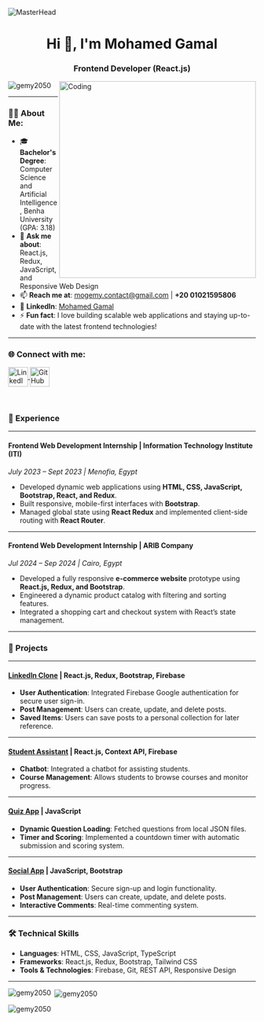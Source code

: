 ![MasterHead](https://i.redd.it/bpxxqqvps4h91.gif)
<h1 align="center">Hi 👋, I'm Mohamed Gamal</h1>
<h3 align="center">Frontend Developer (React.js)</h3>

<img align="right" alt="Coding" width="400" src="https://i.pinimg.com/originals/ee/ed/e2/eeede229147eb053fe863ef1cc7faf0b.gif" />

<p align="left"> 
  <img src="https://komarev.com/ghpvc/?username=gemy2050&label=Profile%20views&color=0e75b6&style=flat" alt="gemy2050" /> 
</p>

---

### 👨‍💻 About Me:
- 🎓 **Bachelor's Degree**: Computer Science and Artificial Intelligence, Benha University (GPA: 3.18)
- 💬 **Ask me about**: React.js, Redux, JavaScript, and Responsive Web Design  
- 📫 **Reach me at**: [mogemy.contact@gmail.com](mailto:mogemy.contact@gmail.com) | **+20 01021595806**  
- 🔗 **LinkedIn**: [Mohamed Gamal](https://www.linkedin.com/in/mohamed-gamal-18a006225/)
- ⚡ **Fun fact**: I love building scalable web applications and staying up-to-date with the latest frontend technologies!  

---

<h3 align="left">🌐 Connect with me:</h3>
<p align="left">
  <a href="https://linkedin.com/in/mohamed-gamal-18a006225" target="_blank">
    <img align="center" src="https://raw.githubusercontent.com/rahuldkjain/github-profile-readme-generator/master/src/images/icons/Social/linked-in-alt.svg" alt="LinkedIn - Mohamed Gamal" height="40" width="40" />
  </a>
  <a href="https://github.com/gemy2050" target="_blank">
    <img align="center" src="https://raw.githubusercontent.com/rahuldkjain/github-profile-readme-generator/master/src/images/icons/Social/github.svg" alt="GitHub - Mohamed Gamal" height="40" width="40" />
  </a>
</p>

<br>

### 💼 Experience

---

#### Frontend Web Development Internship | Information Technology Institute (ITI)
*July 2023 – Sept 2023 | Menofia, Egypt*

- Developed dynamic web applications using **HTML, CSS, JavaScript, Bootstrap, React, and Redux**.
- Built responsive, mobile-first interfaces with **Bootstrap**.
- Managed global state using **React Redux** and implemented client-side routing with **React Router**.

---

#### Frontend Web Development Internship | ARIB Company
*Jul 2024 – Sep 2024 | Cairo, Egypt*

- Developed a fully responsive **e-commerce website** prototype using **React.js, Redux, and Bootstrap**.
- Engineered a dynamic product catalog with filtering and sorting features.
- Integrated a shopping cart and checkout system with React’s state management.

---

### 🚀 Projects

---

#### [LinkedIn Clone](https://github.com/Gemy2050/Linkedin-Clone) | React.js, Redux, Bootstrap, Firebase
- **User Authentication**: Integrated Firebase Google authentication for secure user sign-in.
- **Post Management**: Users can create, update, and delete posts.
- **Saved Items**: Users can save posts to a personal collection for later reference.

---

#### [Student Assistant](https://github.com/Gemy2050/Chatbot_Project) | React.js, Context API, Firebase
- **Chatbot**: Integrated a chatbot for assisting students.
- **Course Management**: Allows students to browse courses and monitor progress.

---

#### [Quiz App](https://github.com/Gemy2050/Prog_Quiz_App) | JavaScript
- **Dynamic Question Loading**: Fetched questions from local JSON files.
- **Timer and Scoring**: Implemented a countdown timer with automatic submission and scoring system.

---

#### [Social App](https://github.com/Gemy2050/social_app) | JavaScript, Bootstrap
- **User Authentication**: Secure sign-up and login functionality.
- **Post Management**: Users can create, update, and delete posts.
- **Interactive Comments**: Real-time commenting system.

---

### 🛠️ Technical Skills

- **Languages**: HTML, CSS, JavaScript, TypeScript
- **Frameworks**: React.js, Redux, Bootstrap, Tailwind CSS
- **Tools & Technologies**: Firebase, Git, REST API, Responsive Design

---

<p><img align="left" src="https://github-readme-stats.vercel.app/api/top-langs?username=gemy2050&show_icons=true&locale=en&layout=compact" alt="gemy2050" /></p>

<p>&nbsp;<img align="center" src="https://github-readme-stats.vercel.app/api?username=gemy2050&show_icons=true&locale=en" alt="gemy2050" /></p>

<p><img align="center" src="https://github-readme-streak-stats.herokuapp.com/?user=gemy2050&" alt="gemy2050" /></p>
